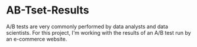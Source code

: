 # AB-Tset-Results
A/B tests are very commonly performed by data analysts and data scientists. For this project, I'm working with the results of an A/B test run by an e-commerce website.
